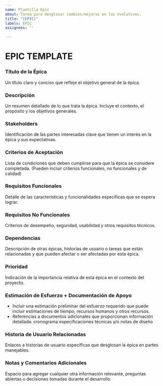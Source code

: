 ```yaml
---
name: Plantilla Epic
about: Tarea para desglosar cambios/mejoras en los evolutivos.
title: "[EPIC]"
labels: EPIC
assignees: ''

---
```


# EPIC TEMPLATE
### Título de la Épica
Un título claro y conciso que refleje el objetivo general de la épica.
### Descripción
Un resumen detallado de lo que trata la épica. Incluye el contexto, el propósito y los objetivos generales.
### Stakeholders
Identificación de las partes interesadas clave que tienen un interés en la épica y sus expectativas.
### Criterios de Aceptación
Lista de condiciones que deben cumplirse para que la épica se considere completada.
(Pueden incluir criterios funcionales, no funcionales y de calidad)
### Requisitos Funcionales
Detalle de las características y funcionalidades específicas que se espera lograr.
### Requisitos No Funcionales
Criterios de desempeño, seguridad, usabilidad y otros requisitos técnicos.
###  Dependencias
Descripción de otras épicas, historias de usuario o tareas que están relacionadas y que pueden afectar o ser afectadas por esta épica.
### Prioridad
Indicación de la importancia relativa de esta épica en el contexto del proyecto.
### Estimación de Esfuerzo + Documentación de Apoyo
* Incluir una estimación preliminar del esfuerzo requerido que puede incluir estimaciones de tiempo, recursos humanos y otros recursos.
* Referencias a documentos adicionales que proporcionan información detallada: cronograma especificaciones técnicas y/o notas de diseño
### Historia de Usuario Relacionadas
Enlaces a historias de usuario específicas que desglosan la épica en partes manejables.
### Notas y Comentarios Adicionales
Espacio para agregar cualquier otra información relevante, preguntas abiertas o decisiones tomadas durante el desarrollo.
